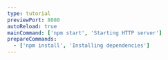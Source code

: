 ```yaml
---
type: tutorial
previewPort: 8080
autoReload: true
mainCommand: ['npm start', 'Starting HTTP server']
prepareCommands:
  - ['npm install', 'Installing dependencies']
---
```

